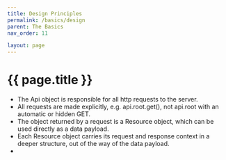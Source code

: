 ```yaml
---
title: Design Principles
permalink: /basics/design
parent: The Basics
nav_order: 11

layout: page
---
```

# {{ page.title }}
* The Api object is responsible for all http requests to the server.
* All requests are made explicitly, e.g. api.root.get(), not api.root with an automatic or hidden GET.
* The object returned by a request is a Resource object, which can be used directly as a data payload.
* Each Resource object carries its request and response context in a deeper structure, out of the way of the data payload.
* 
